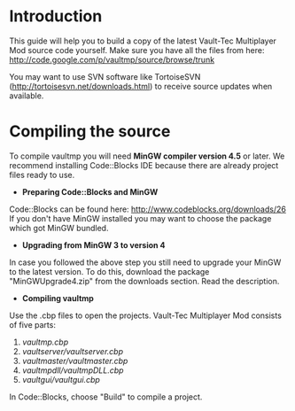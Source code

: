 # Introduction #

This guide will help you to build a copy of the latest Vault-Tec Multiplayer Mod source code yourself. Make sure you have all the files from here: http://code.google.com/p/vaultmp/source/browse/trunk

You may want to use SVN software like TortoiseSVN (http://tortoisesvn.net/downloads.html) to receive source updates when available.

# Compiling the source #

To compile vaultmp you will need **MinGW compiler version 4.5** or later. We recommend installing Code::Blocks IDE because there are already project files ready to use.

  * **Preparing Code::Blocks and MinGW**

Code::Blocks can be found here: http://www.codeblocks.org/downloads/26
If you don't have MinGW installed you may want to choose the package which got MinGW bundled.

  * **Upgrading from MinGW 3 to version 4**

In case you followed the above step you still need to upgrade your MinGW to the latest version. To do this, download the package "MinGWUpgrade4.zip" from the downloads section. Read the description.

  * **Compiling vaultmp**

Use the .cbp files to open the projects. Vault-Tec Multiplayer Mod consists of five parts:

  1. _vaultmp.cbp_
  1. _vaultserver/vaultserver.cbp_
  1. _vaultmaster/vaultmaster.cbp_
  1. _vaultmpdll/vaultmpDLL.cbp_
  1. _vaultgui/vaultgui.cbp_

In Code::Blocks, choose "Build" to compile a project.